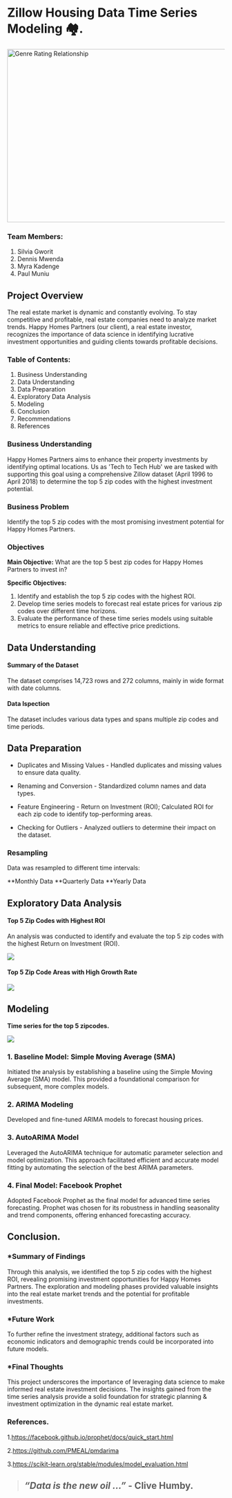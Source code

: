 # Zillow Housing Data Time Series Modeling 🏘️.
<img src="Images\real estate image.jpg" alt="Genre Rating Relationship" width="700" height="400">


### Team Members:

 1. Silvia Gworit
 2. Dennis Mwenda
 3. Myra Kadenge
 4. Paul Muniu
 
 
 ##  Project Overview
The real estate market is dynamic and constantly evolving. To stay competitive and profitable, real estate companies need to analyze market trends. Happy Homes Partners (our client), a real estate investor, recognizes the importance of data science in identifying lucrative investment opportunities and guiding clients towards profitable decisions.



### Table of Contents: 
1. Business Understanding 
2. Data Understanding
3. Data Preparation
4. Exploratory Data Analysis
5. Modeling
6. Conclusion
7. Recommendations
8. References

### Business Understanding
Happy Homes Partners aims to enhance their property investments by identifying optimal locations. Us as 'Tech to Tech Hub' we are tasked with supporting this goal using a comprehensive Zillow dataset (April 1996 to April 2018) to determine the top 5 zip codes with the highest investment potential.

### Business Problem
Identify the top 5 zip codes with the most promising investment potential for Happy Homes Partners.

### Objectives
**Main Objective:**
What are the top 5 best zip codes for Happy Homes Partners to invest in?

**Specific Objectives:**
1. Identify and establish the top 5 zip codes with the highest ROI.
2. Develop time series models to forecast real estate prices for various zip codes over different time horizons.
3. Evaluate the performance of these time series models using suitable metrics to ensure reliable and effective price predictions.

## Data Understanding

#### Summary of the Dataset
The dataset comprises 14,723 rows and 272 columns, mainly in wide format with date columns.

#### Data Ispection 
The dataset includes various data types and spans multiple zip codes and time periods.

## Data Preparation 

- Duplicates and Missing Values -
Handled duplicates and missing values to ensure data quality.

- Renaming and Conversion -
Standardized column names and data types.

- Feature Engineering - Return on Investment (ROI);
Calculated ROI for each zip code to identify top-performing areas.

- Checking for Outliers - 
Analyzed outliers to determine their impact on the dataset.


### Resampling
Data was resampled to different time intervals:

 **Monthly Data
 **Quarterly Data
 **Yearly Data
 
## Exploratory Data Analysis

#### Top 5 Zip Codes with Highest ROI
An analysis was conducted to identify and evaluate the top 5 zip codes with the highest Return on Investment (ROI).

<img src="Images\output.png">


#### Top 5 Zip Code Areas with High Growth Rate

<img src="Images\zipcodes with high growth rates.png">

## Modeling
**Time series for the top 5 zipcodes.**

<img src="Images\timeseries-zipcodes.png">

### 1. Baseline Model: Simple Moving Average (SMA)
Initiated the analysis by establishing a baseline using the Simple Moving Average (SMA) model. This provided a foundational comparison for subsequent, more complex models.

### 2. ARIMA Modeling
Developed and fine-tuned ARIMA models to forecast housing prices. 

### 3. AutoARIMA Model
Leveraged the AutoARIMA technique for automatic parameter selection and model optimization. This approach facilitated efficient and accurate model fitting by automating the selection of the best ARIMA parameters.

### 4. Final Model: Facebook Prophet
Adopted Facebook Prophet as the final model for advanced time series forecasting. Prophet was chosen for its robustness in handling seasonality and trend components, offering enhanced forecasting accuracy.

## Conclusion.

### *Summary of Findings
Through this analysis, we identified the top 5 zip codes with the highest ROI, revealing promising investment opportunities for Happy Homes Partners. The exploration and modeling phases provided valuable insights into the real estate market trends and the potential for profitable investments.
### *Future Work
To further refine the investment strategy, additional factors such as economic indicators and demographic trends could be incorporated into future models.

### *Final Thoughts
This project underscores the importance of leveraging data science to make informed real estate investment decisions. The insights gained from the time series analysis provide a solid foundation for strategic planning & investment optimization in the dynamic real estate market.

### References.
1.https://facebook.github.io/prophet/docs/quick_start.html

2.https://github.com/PMEAL/pmdarima

3.https://scikit-learn.org/stable/modules/model_evaluation.html

>## *“Data is the new oil ...”* - Clive Humby.
